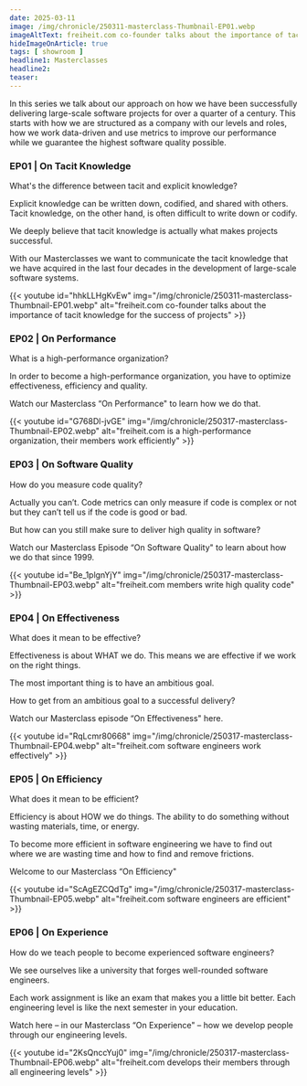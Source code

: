 ```yaml
---
date: 2025-03-11
image: /img/chronicle/250311-masterclass-Thumbnail-EP01.webp
imageAltText: freiheit.com co-founder talks about the importance of tacit knowledge for the success of projects
hideImageOnArticle: true
tags: [ showroom ]
headline1: Masterclasses
headline2:
teaser:
---
```


In this series we talk about our approach on how we have been successfully delivering large-scale software projects for over a quarter of a century. This starts with how we are structured as a company with our levels and roles, how we work data-driven and use metrics to improve our performance while we guarantee the highest software quality possible.


### EP01 | On Tacit Knowledge

What's the difference between tacit and explicit knowledge?

Explicit knowledge can be written down, codified, and shared with others.
Tacit knowledge, on the other hand, is often difficult to write down or codify.

We deeply believe that tacit knowledge is actually what makes projects successful.

With our Masterclasses we want to communicate the tacit knowledge that we have acquired in the last four decades in the development of large-scale software systems.

{{< youtube id="hhkLLHgKvEw" img="/img/chronicle/250311-masterclass-Thumbnail-EP01.webp" alt="freiheit.com co-founder talks about the importance of tacit knowledge for the success of projects" >}}


### EP02 | On Performance

What is a high-performance organization?

In order to become a high-performance organization, you have to optimize effectiveness, efficiency and quality.

Watch our Masterclass “On Performance" to learn how we do that.

{{< youtube id="G768Dl-jvGE" img="/img/chronicle/250317-masterclass-Thumbnail-EP02.webp" alt="freiheit.com is a high-performance organization, their members work efficiently" >}}


### EP03 | On Software Quality

How do you measure code quality?

Actually you can’t. Code metrics can only measure if code is complex or not but they can’t tell us if the code is good or bad.

But how can you still make sure to deliver high quality in software?

Watch our Masterclass Episode “On Software Quality" to learn about how we do that since 1999.

{{< youtube id="Be_1plgnYjY" img="/img/chronicle/250317-masterclass-Thumbnail-EP03.webp" alt="freiheit.com members write high quality code" >}}


### EP04 | On Effectiveness

What does it mean to be effective?

Effectiveness is about WHAT we do. This means we are effective if we work on the right things.

The most important thing is to have an ambitious goal.

How to get from an ambitious goal to a successful delivery?

Watch our Masterclass episode “On Effectiveness" here.

{{< youtube id="RqLcmr80668" img="/img/chronicle/250317-masterclass-Thumbnail-EP04.webp" alt="freiheit.com software engineers work effectively" >}}


### EP05 | On Efficiency

What does it mean to be efficient?

Efficiency is about HOW we do things.
The ability to do something without wasting materials, time, or energy.

To become more efficient in software engineering we have to find out where we are wasting time and how to find and remove frictions.

Welcome to our Masterclass “On Efficiency"

{{< youtube id="ScAgEZCQdTg" img="/img/chronicle/250317-masterclass-Thumbnail-EP05.webp" alt="freiheit.com software engineers are efficient" >}}


### EP06 | On Experience

How do we teach people to become experienced software engineers?

We see ourselves like a university that forges well-rounded software engineers.

Each work assignment is like an exam that makes you a little bit better. Each engineering level is like the next semester in your education.

Watch here – in our Masterclass “On Experience" – how we develop people through our engineering levels.

{{< youtube id="2KsQnccYuj0" img="/img/chronicle/250317-masterclass-Thumbnail-EP06.webp" alt="freiheit.com develops their members through all engineering levels" >}}